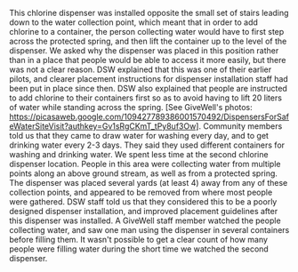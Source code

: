 This chlorine dispenser was installed opposite the small set of stairs leading down to the water collection point, which meant that in order to add chlorine to a container, the person collecting water would have to first step across the protected spring, and then lift the container up to the level of the dispenser. We asked why the dispenser was placed in this position rather than in a place that people would be able to access it more easily, but there was not a clear reason. DSW explained that this was one of their earlier pilots, and clearer placement instructions for dispenser installation staff had been put in place since then. DSW also explained that people are instructed to add chlorine to their containers first so as to avoid having to lift 20 liters of water while standing across the spring. [See GiveWell's photos: https://picasaweb.google.com/109427789386001570492/DispensersForSafeWaterSiteVisit?authkey=Gv1sRgCKmT_tPy8uf3Ow]. Community members told us that they came to draw water for washing every day, and to get drinking water every 2-3 days. They said they used different containers for washing and drinking water. We spent less time at the second chlorine dispenser location. People in this area were collecting water from multiple points along an above ground stream, as well as from a protected spring. The dispenser was placed several yards (at least 4) away from any of these collection points, and appeared to be removed from where most people were gathered. DSW staff told us that they considered this to be a poorly designed dispenser installation, and improved placement guidelines after this dispenser was installed. A GiveWell staff member watched the people collecting water, and saw one man using the dispenser in several containers before filling them. It wasn't possible to get a clear count of how many people were filling water during the short time we watched the second dispenser.